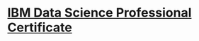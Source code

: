 # [IBM Data Science Professional Certificate](https://www.coursera.org/professional-certificates/ibm-data-science)
